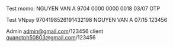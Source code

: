 
Test momo:
NGUYEN VAN A
9704 0000 0000 0018
03/07
OTP

Test VNpay
9704198526191432198
NGUYEN VAN A
07/15
123456

Admin
admin@gmail.com/123456
client
quanctph50803@gmail.com/123456